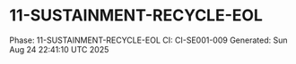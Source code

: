 # 11-SUSTAINMENT-RECYCLE-EOL
Phase: 11-SUSTAINMENT-RECYCLE-EOL
CI: CI-SE001-009
Generated: Sun Aug 24 22:41:10 UTC 2025
